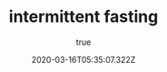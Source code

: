 ---
title: 'intermittent fasting'
excerpt: "What is intermittent fasting and why I think it's suitable for me and for 95% of the population "
coverImage: '/assets/categories/books.png'
date: '2020-03-16T05:35:07.322Z'
author:
  name: Julien Garsia
  picture: '/assets/pictures/julien.png'
ogImage:
  url: '/assets/blog/dynamic-routing/cover.jpg'

tag: '/health/intermittentFasting'
---